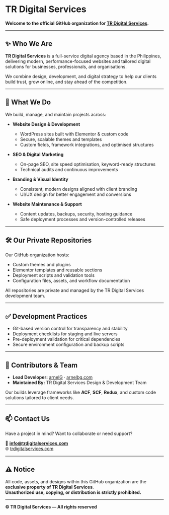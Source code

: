 # TR Digital Services

**Welcome to the official GitHub organization for [TR Digital Services](https://trdigitalservices.com/).**

---

## ✨ Who We Are

**TR Digital Services** is a full-service digital agency based in the Philippines, delivering modern, performance-focused websites and tailored digital solutions for businesses, professionals, and organisations.  

We combine design, development, and digital strategy to help our clients build trust, grow online, and stay ahead of the competition.

---

## 💼 What We Do

We build, manage, and maintain projects across:

- **Website Design & Development**
  - WordPress sites built with Elementor & custom code
  - Secure, scalable themes and templates
  - Custom fields, framework integrations, and optimised structures

- **SEO & Digital Marketing**
  - On-page SEO, site speed optimisation, keyword-ready structures
  - Technical audits and continuous improvements

- **Branding & Visual Identity**
  - Consistent, modern designs aligned with client branding
  - UI/UX design for better engagement and conversions

- **Website Maintenance & Support**
  - Content updates, backups, security, hosting guidance
  - Safe deployment processes and version-controlled releases

---

## 🛠️ Our Private Repositories

Our GitHub organization hosts:

- Custom themes and plugins
- Elementor templates and reusable sections
- Deployment scripts and validation tools
- Configuration files, assets, and workflow documentation

All repositories are private and managed by the TR Digital Services development team.

---

## ✅ Development Practices

- Git-based version control for transparency and stability
- Deployment checklists for staging and live servers
- Pre-deployment validation for critical dependencies
- Secure environment configuration and backup scripts

---

## 👥 Contributors & Team

- **Lead Developer:** [arnelG](https://github.com/wikiwyrhead) · [arnelbg.com](https://arnelbg.com)  
- **Maintained By:** TR Digital Services Design & Development Team

Our builds leverage frameworks like **ACF**, **SCF**, **Redux**, and custom code solutions tailored to client needs.

---

## 📫 Contact Us

Have a project in mind? Want to collaborate or need support?  

📧 **info@trdigitalservices.com**  
🌐 [trdigitalservices.com](https://trdigitalservices.com)

---

## ⚠️ Notice

All code, assets, and designs within this GitHub organization are the **exclusive property of TR Digital Services**.  
**Unauthorized use, copying, or distribution is strictly prohibited.**

---

**© TR Digital Services — All rights reserved**
